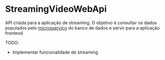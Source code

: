 # StreamingVideoWebApi

API criada para a aplicação de streaming.
O objetivo é consultar os dados populados pelo [microsserviço](https://github.com/gbr-mendes/StreamingVideoIndexer) do banco de dados e servir para a aplicação frontend

TODO:
- Implementar funcionalidade de streaming
